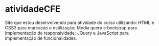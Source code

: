 # atividadeCFE
Site que estou desenvolvendo para atividade do curso utilizando:
HTML e CSS3 para marcação e estilização;
Media query e bootstrap para Implementação de responsividade;
JQuery e JavaScript para implementação de funcionalidades.
